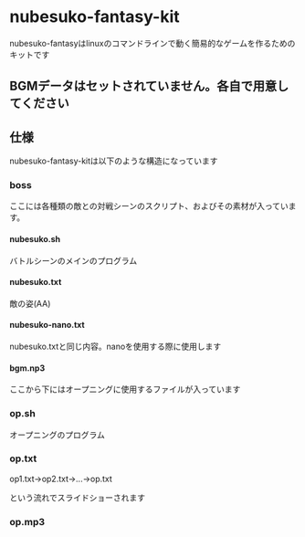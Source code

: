 # nubesuko-fantasy-kit
nubesuko-fantasyはlinuxのコマンドラインで動く簡易的なゲームを作るためのキットです

## BGMデータはセットされていません。各自で用意してください
## 仕様
nubesuko-fantasy-kitは以下のような構造になっています
### boss
ここには各種類の敵との対戦シーンのスクリプト、およびその素材が入っています。
#### nubesuko.sh
バトルシーンのメインのプログラム
#### nubesuko.txt
敵の姿(AA)
#### nubesuko-nano.txt
nubesuko.txtと同じ内容。nanoを使用する際に使用します
#### bgm.np3

ここから下にはオープニングに使用するファイルが入っています
### op.sh
オープニングのプログラム
### op.txt
op1.txt→op2.txt→...→op.txt

という流れでスライドショーされます
### op.mp3
